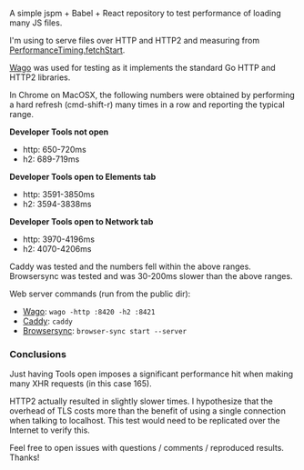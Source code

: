 A simple jspm + Babel + React repository to test performance of loading many JS files.

I'm using  to serve files over HTTP and HTTP2 and measuring from [PerformanceTiming.fetchStart](https://developer.mozilla.org/en-US/docs/Web/API/PerformanceTiming).

[Wago](https://github.com/JonahBraun/wago) was used for testing as it implements the standard Go HTTP and HTTP2 libraries.

In Chrome on MacOSX, the following numbers were obtained by performing a hard refresh (cmd-shift-r) many times in a row and reporting the typical range.

**Developer Tools not open**
- http: 650-720ms
- h2: 689-719ms

**Developer Tools open to Elements tab**
- http: 3591-3850ms
- h2: 3594-3838ms

**Developer Tools open to Network tab**
- http: 3970-4196ms
- h2: 4070-4206ms

Caddy was tested and the numbers fell within the above ranges.
Browsersync was tested and was 30-200ms slower than the above ranges.

Web server commands (run from the public dir):
- [Wago](https://github.com/JonahBraun/wago):  `wago -http :8420 -h2 :8421`
- [Caddy](https://caddyserver.com/): `caddy`
- [Browsersync](http://www.browsersync.io/): `browser-sync start --server`

### Conclusions

Just having Tools open imposes a significant performance hit when making many XHR requests (in this case 165).

HTTP2 actually resulted in slightly slower times. I hypothesize that the overhead of TLS costs more than the benefit of using a single connection when talking to localhost. This test would need to be replicated over the Internet to verify this.

Feel free to open issues with questions / comments / reproduced results. Thanks!
